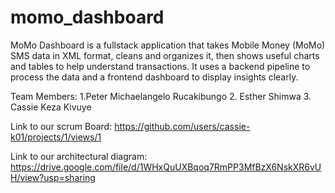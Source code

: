 # momo_dashboard
MoMo Dashboard is a fullstack application that takes Mobile Money (MoMo) SMS data in XML format, cleans and organizes it, then shows useful charts and tables to help understand transactions. It uses a backend pipeline to process the data and a frontend dashboard to display insights clearly.

Team Members:
1.Peter Michaelangelo Rucakibungo
2. Esther Shimwa
3. Cassie Keza Kivuye 

Link to our scrum Board:
https://github.com/users/cassie-k01/projects/1/views/1

Link to our architectural diagram: https://drive.google.com/file/d/1WHxQuUXBqoq7RmPP3MfBzX6NskXR6vUH/view?usp=sharing
